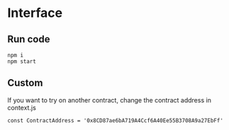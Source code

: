 # Interface

## Run code

```
npm i
npm start
```

## Custom

If you want to try on another contract, change the contract address in context.js

```
const ContractAddress = '0x8CD87ae6bA719A4Ccf6A40Ee55B3708A9a27EbFf'
```
